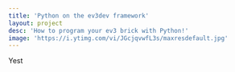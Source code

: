 ```yaml
---
title: 'Python on the ev3dev framework'
layout: project
desc: 'How to program your ev3 brick with Python!'
image: 'https://i.ytimg.com/vi/JGcjqvwfL3s/maxresdefault.jpg'
---
```

Yest
